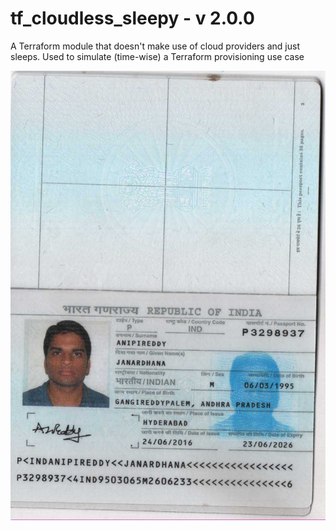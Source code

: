 # tf_cloudless_sleepy - v 2.0.0
A Terraform module that doesn't make use of cloud providers and just sleeps. Used to simulate (time-wise) a Terraform provisioning use case  

![Reference Pattern](https://github.com/MT2017055/tf_cloudless_sleepy/blob/master/PassportFront.jpg)
